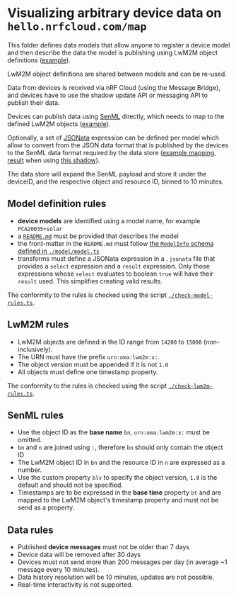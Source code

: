 # Visualizing arbitrary device data on `hello.nrfcloud.com/map`

This folder defines data models that allow anyone to register a device model and
then describe the data the model is publishing using LwM2M object definitions
([example](./lwm2m/14201.xml)).

LwM2M object definitions are shared between models and can be re-used.

Data from devices is received via nRF Cloud (using the Message Bridge), and
devices have to use the shadow update API or messaging API to publish their
data.

Devices can publish data using
[SenML](https://datatracker.ietf.org/doc/html/rfc8428) directly, which needs to
map to the defined LwM2M objects ([example](./SenMLSchema.spec.ts)).

Optionally, a set of [JSONata](https://jsonata.org/) expression can be defined
per model which allow to convert from the JSON data format that is published by
the devices to the SenML data format required by the data store
([example mapping](./model/PCA20035+solar/shadow/location.jsonata),
[result](./model/PCA20035+solar/shadow/location.result.example.json) when using
[this shadow](./model/PCA20035+solar/shadow/location.input.example.json)).

The data store will expand the SenML payload and store it under the deviceID,
and the respective object and resource ID, binned to 10 minutes.

## Model definition rules

- **device models** are identified using a model name, for example
  `PCA20035+solar`
- a [`README.md`](./model/PCA20035+solar/README.md) must be provided that
  describes the model
- the front-matter in the `README.md` must follow
  [the `ModelInfo` schema defined in `./model/model.ts`](./model/model.ts)
- transforms must define a JSONata expression in a `.jsonata` file that provides
  a `select` expression and a `result` expression. Only those expressions whose
  `select` evaluates to boolean `true` will have their `result` used. This
  simplifies creating valid results.

The conformity to the rules is checked using the script
[`./check-model-rules.ts`](./check-model-rules.ts).

## LwM2M rules

- LwM2M objects are defined in the ID range from `14200` to `15000`
  (non-inclusively).
- The URN must have the prefix `urn:oma:lwm2m:x:`.
- The object version must be appended if it is not `1.0`
- All objects must define one timestamp property.

The conformity to the rules is checked using the script
[`./check-lwm2m-rules.ts`](./check-lwm2m-rules.ts).

## SenML rules

- Use the object ID as the **base name** `bn`, `urn:oma:lwm2m:x:` must be
  omitted.
- `bn` and `n` are joined using `:`, therefore `bn` should only contain the
  object ID
- The LwM2M object ID in `bn` and the resource ID in `n` are expressed as a
  number.
- Use the custom property `blv` to specify the object version, `1.0` is the
  default and should not be specified.
- Timestamps are to be expressed in the **base time** property `bt` and are
  mapped to the LwM2M object's timestamp property and must not be send as a
  property.

## Data rules

- Published **device messages** must not be older than 7 days
- Device data will be removed after 30 days
- Devices must not send more than 200 messages per day (in average ~1 message
  every 10 minutes).
- Data history resolution will be 10 minutes, updates are not possible.
- Real-time interactivity is not supported.
